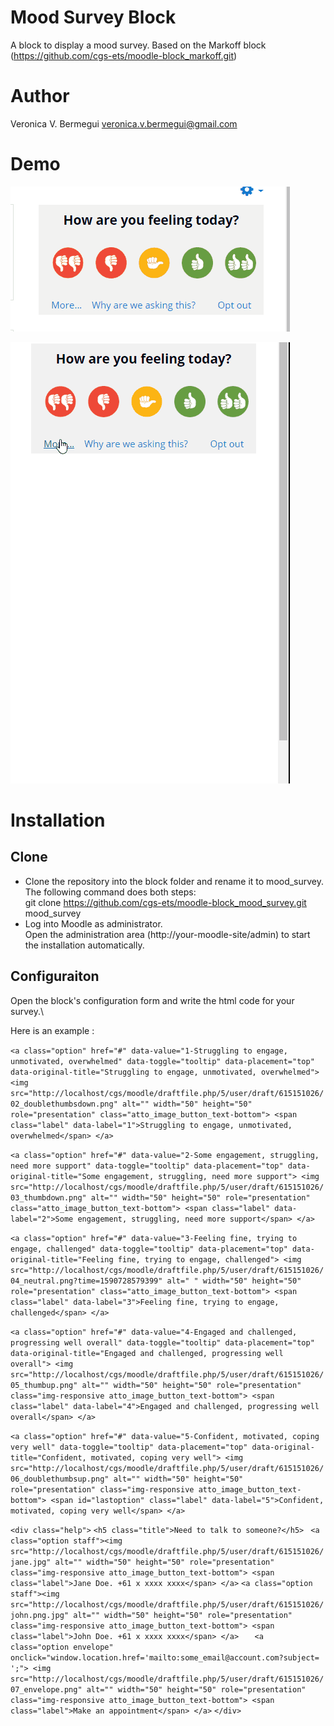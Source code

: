 # Mood Survey Block

A block to display a mood survey.
Based on the Markoff block (https://github.com/cgs-ets/moodle-block_markoff.git)

# Author

Veronica V. Bermegui  <veronica.v.bermegui@gmail.com>

# Demo
![](/images/AnswerVersion.gif)


![](/images/ExtendedVersion.gif)


# Installation

## Clone
* Clone the repository into the block folder and rename it to mood_survey.\
The following  command does both steps: \
git clone https://github.com/cgs-ets/moodle-block_mood_survey.git mood_survey
* Log into Moodle as administrator.\
Open the administration area (http://your-moodle-site/admin) to start the installation automatically.

## Configuraiton
Open the  block's configuration form and  write the html code for your survey.\

Here is an example :


`<a class="option" href="#" data-value="1-Struggling to engage, unmotivated, overwhelmed" data-toggle="tooltip" data-placement="top" data-original-title="Struggling to engage, unmotivated, overwhelmed">
    <img src="http://localhost/cgs/moodle/draftfile.php/5/user/draft/615151026/02_doublethumbsdown.png" alt="" width="50" height="50" role="presentation" class="atto_image_button_text-bottom">
    <span class="label" data-label="1">Struggling to engage, unmotivated, overwhelmed</span>
</a>`

`<a class="option" href="#" data-value="2-Some engagement, struggling, need more support" data-toggle="tooltip" data-placement="top" data-original-title="Some engagement, struggling, need more support">
    <img src="http://localhost/cgs/moodle/draftfile.php/5/user/draft/615151026/03_thumbdown.png" alt="" width="50" height="50" role="presentation" class="atto_image_button_text-bottom">
  <span class="label" data-label="2">Some engagement, struggling, need more support</span>
</a>`

`<a class="option" href="#" data-value="3-Feeling fine, trying to engage, challenged" data-toggle="tooltip" data-placement="top" data-original-title="Feeling fine, trying to engage, challenged">
    <img src="http://localhost/cgs/moodle/draftfile.php/5/user/draft/615151026/04_neutral.png?time=1590728579399" alt=" " width="50" height="50" role="presentation" class="atto_image_button_text-bottom">
  <span class="label" data-label="3">Feeling fine, trying to engage, challenged</span>
</a>`

`<a class="option" href="#" data-value="4-Engaged and challenged, progressing well overall" data-toggle="tooltip" data-placement="top" data-original-title="Engaged and challenged, progressing well overall">
    <img src="http://localhost/cgs/moodle/draftfile.php/5/user/draft/615151026/05_thumbup.png" alt="" width="50" height="50" role="presentation" class="img-responsive atto_image_button_text-bottom">
  <span class="label" data-label="4">Engaged and challenged, progressing well overall</span>
</a>`

`<a class="option" href="#" data-value="5-Confident, motivated, coping very well" data-toggle="tooltip" data-placement="top" data-original-title="Confident, motivated, coping very well">
    <img src="http://localhost/cgs/moodle/draftfile.php/5/user/draft/615151026/06_doublethumbsup.png" alt="" width="50" height="50" role="presentation" class="img-responsive atto_image_button_text-bottom">
  <span id="lastoption" class="label" data-label="5">Confident, motivated, coping very well</span>
</a>`

`<div class="help">`
    `<h5 class="title">Need to talk to someone?</h5>`
   ` <a class="option staff"><img src="http://localhost/cgs/moodle/draftfile.php/5/user/draft/615151026/jane.jpg" alt="" width="50" height="50" role="presentation" class="img-responsive atto_image_button_text-bottom">
      <span class="label">Jane Doe. +61 x xxxx xxxx</span>
    </a>`
    `<a class="option staff"><img src="http://localhost/cgs/moodle/draftfile.php/5/user/draft/615151026/john.png.jpg" alt="" width="50" height="50" role="presentation" class="img-responsive atto_image_button_text-bottom">
      <span class="label">John Doe. +61 x xxxx xxxx</span>
    </a>`
 `   <a class="option envelope" onclick="window.location.href='mailto:some_email@account.com?subject= ';">
        <img src="http://localhost/cgs/moodle/draftfile.php/5/user/draft/615151026/07_envelope.png" alt="" width="50" height="50" role="presentation" class="img-responsive atto_image_button_text-bottom">
        <span class="label">Make an appointment</span>
    </a>`
`</div>`
